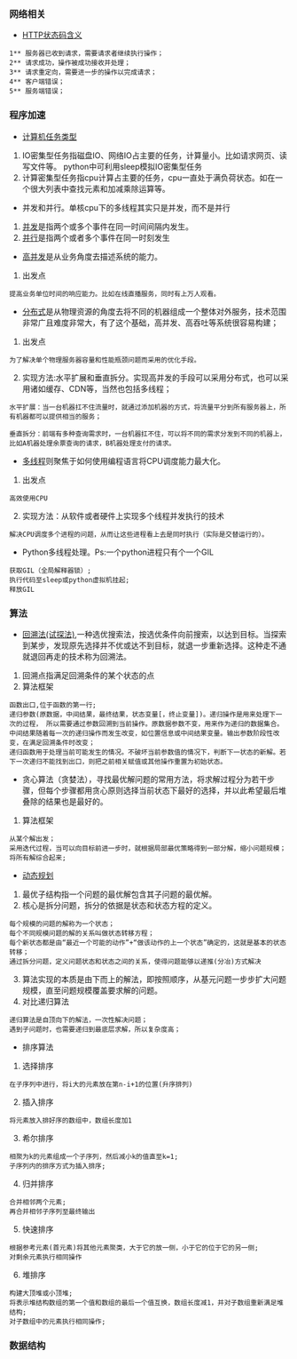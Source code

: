 ### 网络相关
- [HTTP状态码含义](https://juejin.im/post/5a1a84816fb9a04519694a7f)

```
1** 服务器已收到请求，需要请求者继续执行操作；
2** 请求成功，操作被成功接收并处理；
3** 请求重定向，需要进一步的操作以完成请求；
4** 客户端错误；
5** 服务端错误；

```
### 程序加速
- [计算机任务类型](https://zhuanlan.zhihu.com/p/20953544)

1. IO密集型任务指磁盘IO、网络IO占主要的任务，计算量小。比如请求网页、读写文件等。
python中可利用sleep模拟IO密集型任务
2. 计算密集型任务指cpu计算占主要的任务，cpu一直处于满负荷状态。如在一个很大列表中查找元素和加减乘除运算等。

- 并发和并行。单核cpu下的多线程其实只是并发，而不是并行
1. [并发](https://zhuanlan.zhihu.com/p/20953544)是指两个或多个事件在同一时间间隔内发生。
2. [并行](https://zhuanlan.zhihu.com/p/20953544)是指两个或者多个事件在同一时刻发生
- [高并发](https://blog.csdn.net/weixin_38405253/article/details/102426549)是从业务角度去描述系统的能力。

1. 出发点

```
提高业务单位时间的响应能力。比如在线直播服务，同时有上万人观看。
```
- [分布式](https://blog.csdn.net/weixin_38405253/article/details/102426549)是从物理资源的角度去将不同的机器组成一个整体对外服务，技术范围非常广且难度非常大，有了这个基础，高并发、高吞吐等系统很容易构建；

1. 出发点

```
为了解决单个物理服务器容量和性能瓶颈问题而采用的优化手段。
```
2. 实现方法:水平扩展和垂直拆分。实现高并发的手段可以采用分布式，也可以采用诸如缓存、CDN等，当然也包括多线程；

```
水平扩展：当一台机器扛不住流量时，就通过添加机器的方式，将流量平分到所有服务器上，所有机器都可以提供相当的服务；

垂直拆分：前端有多种查询需求时，一台机器扛不住，可以将不同的需求分发到不同的机器上，比如A机器处理余票查询的请求，B机器处理支付的请求。
```

- [多线程](https://blog.csdn.net/weixin_38405253/article/details/102426549)则聚焦于如何使用编程语言将CPU调度能力最大化。

1. 出发点

```
高效使用CPU
```
2. 实现方法：从软件或者硬件上实现多个线程并发执行的技术

```
解决CPU调度多个进程的问题，从而让这些进程看上去是同时执行（实际是交替运行的）。
```
- Python多线程处理。Ps:一个python进程只有个一个GIL
```
获取GIL（全局解释器锁）;  
执行代码至sleep或python虚拟机挂起;
释放GIL

```
### 算法
- [回溯法(试探法)](https://zhuanlan.zhihu.com/p/51882471),一种选优搜索法，按选优条件向前搜索，以达到目标。当探索到某步，发现原先选择并不优或达不到目标，就退一步重新选择。这种走不通就退回再走的技术称为回溯法。
1. 回溯点指满足回溯条件的某个状态的点
2. 算法框架

```
函数出口,位于函数的第一行;
递归参数(原数据，中间结果，最终结果，状态变量[，终止变量])。递归操作是用来处理下一次的过程， 所以需要通过参数回溯到当前操作。原数据参数不变，用来作为递归的数据集合。中间结果随着每一次的递归操作而发生改变，如位置信息或中间结果变量。输出参数阶段性改变，在满足回溯条件时改变；
递归函数用于处理当前可能发生的情况。不破坏当前参数值的情况下，判断下一状态的新解。若下一次递归不能找到出口，则把之前相关赋值或其他操作重置为初始状态。
```
- 贪心算法（贪婪法），寻找最优解问题的常用方法，将求解过程分为若干步骤，但每个步骤都用贪心原则选择当前状态下最好的选择，并以此希望最后堆叠除的结果也是最好的。

1. 算法框架

```
从某个解出发； 
采用迭代过程，当可以向目标前进一步时，就根据局部最优策略得到一部分解，缩小问题规模；
将所有解综合起来;
```
- [动态规划](https://www.zhihu.com/question/52165201/answer/288025858)

1. 最优子结构指一个问题的最优解包含其子问题的最优解。
2. 核心是拆分问题，拆分的依据是状态和状态方程的定义。

```
每个规模的问题的解称为一个状态；  
每个不同规模问题的解的关系叫做状态转移方程；
每个新状态都是由“最近一个可能的动作”+“做该动作的上一个状态”确定的，这就是基本的状态转移；
通过拆分问题，定义问题状态和状态之间的关系，使得问题能够以递推(分冶)方式解决
```
3. 算法实现的本质是由下而上的解法，即按照顺序，从基元问题一步步扩大问题规模，直至问题规模覆盖要求解的问题。
2. 对比递归算法

```
递归算法是自顶向下的解法，一次性解决问题；
遇到子问题时，也需要递归到最底层求解，所以复杂度高；
```
- 排序算法

1. 选择排序

```
在子序列中进行，将i大的元素放在第n-i+1的位置(升序排列)
```
2. 插入排序

```
将元素放入排好序的数组中，数组长度加1
```
3. 希尔排序

```
相聚为k的元素组成一个子序列，然后减小k的值直至k=1;
子序列内的排序方式为插入排序;
```
4. 归并排序

```
合并相邻两个元素;        
再合并相邻子序列至最终输出
```
5. 快速排序

```
根据参考元素(首元素)将其他元素聚类，大于它的放一侧，小于它的位于它的另一侧;
对剩余元素执行相同操作
```
6. 堆排序

```
构建大顶堆或小顶堆;
将表示堆结构数组的第一个值和数组的最后一个值互换，数组长度减1，并对子数组重新满足堆结构;
对子数组中的元素执行相同操作;
```
### 数据结构